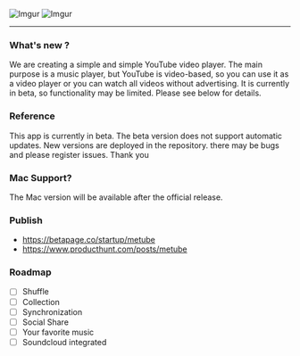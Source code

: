 ![Imgur](https://i.imgur.com/3you0mB.png)
![Imgur](https://i.imgur.com/N4EXUGT.png)

***

### What's new ?
We are creating a simple and simple YouTube video player. The main purpose is a music player, but YouTube is video-based, so you can use it as a video player or you can watch all videos without advertising. It is currently in beta, so functionality may be limited. Please see below for details.

### Reference
This app is currently in beta. 
The beta version does not support automatic updates. 
New versions are deployed in the repository. 
there may be bugs and please register issues.
Thank you

### Mac Support?
The Mac version will be available after the official release.

### Publish
* https://betapage.co/startup/metube
* https://www.producthunt.com/posts/metube


### Roadmap

- [ ] Shuffle
- [ ] Collection
- [ ] Synchronization
- [ ] Social Share
- [ ] Your favorite music
- [ ] Soundcloud integrated
